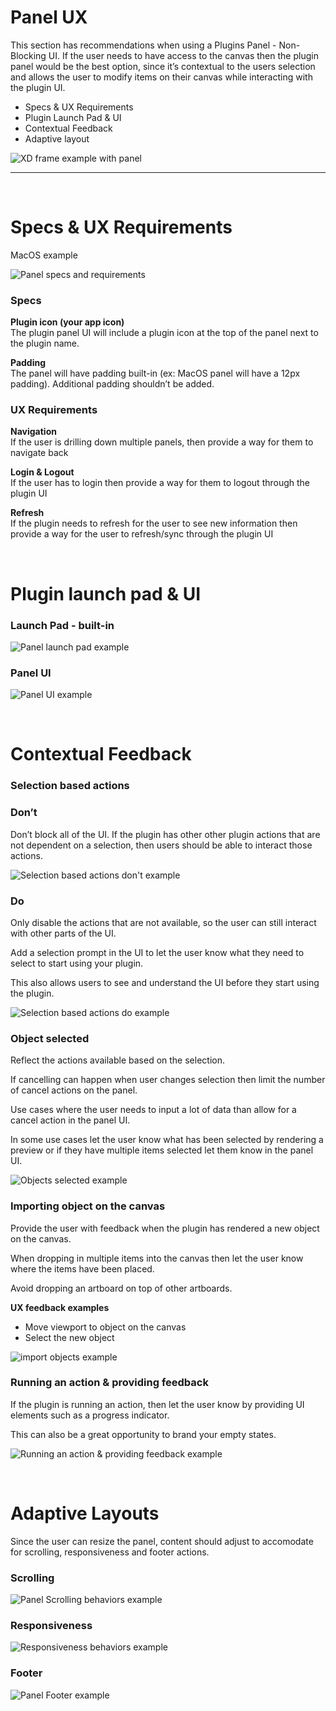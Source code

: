 # Panel UX

This section has recommendations when using a Plugins Panel - Non-Blocking UI. If the user needs to have access to the canvas then the plugin panel would be the best option, since it’s contextual to the users selection and allows the user to modify items on their canvas while interacting with the plugin UI. 

- Specs & UX Requirements
- Plugin Launch Pad & UI
- Contextual Feedback
- Adaptive layout



![XD frame example with panel](../ux_images/Panel_XDapplication_frame.png)

----------
 <br />

# Specs & UX Requirements

MacOS example

![Panel specs and requirements](../ux_images/Panel_pattern_1.png)

### Specs

**Plugin icon (your app icon)**  
The plugin panel UI will include a plugin icon at the top of the panel next to the plugin name. 

**Padding**  
The panel will have padding built-in (ex: MacOS panel will have a 12px padding). Additional padding shouldn’t be added.


### UX Requirements

**Navigation**  
If the user is drilling down multiple panels, then provide a way for them to navigate back

**Login & Logout**  
If the user has to login then provide a way for them to logout through the plugin UI

**Refresh**  
If the plugin needs to refresh for the user to see new information then provide a way for the user to refresh/sync through the plugin UI

 <br />

# Plugin launch pad & UI
### Launch Pad - built-in 
![Panel launch pad example](../ux_images/Panel_pattern_2.png)



### Panel UI
![Panel UI example](../ux_images/Panel_pattern_3.png)

 <br />

# Contextual Feedback
### Selection based actions
### Don’t

Don’t block all of the UI. If the plugin has other other plugin actions that are not dependent on a selection, then users should be able to interact those actions. 


![Selection based actions don't example](../ux_images/Panel_pattern_4.png)

### Do

Only disable the actions that are not available, so the user can still interact with other parts of the UI.

Add a selection prompt in the UI to let the user know what they need to select to start using your plugin. 

This also allows users to see and understand the UI before they start using the plugin. 

![Selection based actions do example](../ux_images/Panel_pattern_5.png)



### Object selected

Reflect the actions available based on the selection. 

If cancelling can happen when user changes selection then limit the number of cancel actions on the panel.

Use cases where the user needs to input a lot of data than allow for a cancel action in the panel UI.

In some use cases let the user know what has been selected by rendering a preview or if they have multiple items selected let them know in the panel UI.


![Objects selected example](../ux_images/Panel_pattern_6.png)


### Importing object on the canvas

Provide the user with feedback when the plugin has rendered a new object on the canvas. 

When dropping in multiple items into the canvas then let the user know where the items have been placed. 

Avoid dropping an artboard on top of other artboards. 

**UX feedback examples**  
- Move viewport to object on the canvas
- Select the new object 

![import objects example](../ux_images/Panel_pattern_7.png)



### Running an action & providing feedback

If the plugin is running an action, then let the user know by providing UI elements such as a progress indicator. 

This can also be a great opportunity to brand your empty states. 

![Running an action & providing feedback example](../ux_images/Panel_pattern_8.png)

 <br />

# Adaptive Layouts

Since the user can resize the panel, content should adjust to accomodate for scrolling, responsiveness and footer actions. 

### Scrolling
![Panel Scrolling behaviors example](../ux_images/Panel_pattern_9.png)


### Responsiveness
![Responsiveness behaviors example](../ux_images/Panel_pattern_10.png)


### Footer
![Panel Footer example](../ux_images/Panel_pattern_11.png)

